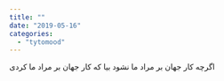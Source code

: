 ```yaml
---
title: ""
date: "2019-05-16"
categories: 
  - "tytomood"
---
```


‏اگرچه کار جهان بر مراد ما نشود بیا که کار جهان بر مراد ما کردی

